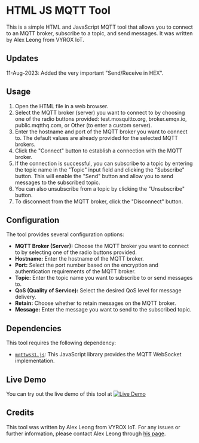 # HTML JS MQTT Tool

This is a simple HTML and JavaScript MQTT tool that allows you to connect to an MQTT broker, subscribe to a topic, and send messages. It was written by Alex Leong from VYROX IoT.

## Updates
11-Aug-2023: Added the very important "Send/Receive in HEX".

## Usage

1. Open the HTML file in a web browser.
2. Select the MQTT broker (server) you want to connect to by choosing one of the radio buttons provided: test.mosquitto.org, broker.emqx.io, public.mqtthq.com, or Other (to enter a custom server).
3. Enter the hostname and port of the MQTT broker you want to connect to. The default values are already provided for the selected MQTT brokers.
4. Click the "Connect" button to establish a connection with the MQTT broker.
5. If the connection is successful, you can subscribe to a topic by entering the topic name in the "Topic" input field and clicking the "Subscribe" button. This will enable the "Send" button and allow you to send messages to the subscribed topic.
6. You can also unsubscribe from a topic by clicking the "Unsubscribe" button.
7. To disconnect from the MQTT broker, click the "Disconnect" button.

## Configuration

The tool provides several configuration options:

- **MQTT Broker (Server):** Choose the MQTT broker you want to connect to by selecting one of the radio buttons provided.
- **Hostname:** Enter the hostname of the MQTT broker.
- **Port:** Select the port number based on the encryption and authentication requirements of the MQTT broker.
- **Topic:** Enter the topic name you want to subscribe to or send messages to.
- **QoS (Quality of Service):** Select the desired QoS level for message delivery.
- **Retain:** Choose whether to retain messages on the MQTT broker.
- **Message:** Enter the message you want to send to the subscribed topic.

## Dependencies

This tool requires the following dependency:

- [`mqttws31.js`](https://www.cdnpkg.com/paho-mqtt/file/mqttws31.js/?id=59394): This JavaScript library provides the MQTT WebSocket implementation.

## Live Demo

You can try out the live demo of this tool at [![Live Demo](https://img.shields.io/badge/Live%20Demo-Click%20Here-brightgreen)](https://yeerock.000webhostapp.com/mqtt-tool-html-js/mqtt-tool-html-js.html)

## Credits

This tool was written by Alex Leong from VYROX IoT. For any issues or further information, please contact Alex Leong through [his page](https://vyrox.com/about.php).
